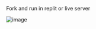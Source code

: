 Fork and run in replit or live server

![image](https://github.com/user-attachments/assets/dec8e326-e7b0-47b1-a596-3482dfa895ca)

